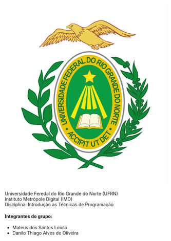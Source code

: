 
![UFRN](/img/ufrn.png#center)

Universidade Feredal do Rio Grande do Norte (UFRN)  
Instituto Metrópole Digital (IMD)  
Disciplina: Introdução as Técnicas de Programação

#### Integrantes do grupo:
* Mateus dos Santos Loiola  
* Danilo Thiago Alves de Oliveira
